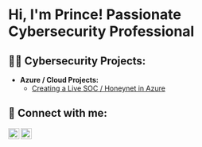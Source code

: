 <h1>Hi, I'm Prince! Passionate Cybersecurity Professional </h1>

<h2>👨‍💻 Cybersecurity Projects:</h2>

- <b>Azure / Cloud Projects:</b>
  - [Creating a Live SOC / Honeynet in Azure](https://github.com/PrinceMania/Cloud-SOC-Honey-Net)
  

<h2> 🤳 Connect with me:</h2>

[<img align="left" alt="PrinceIzuka | LinkedIn" width="22px" src="https://cdn.jsdelivr.net/npm/simple-icons@v3/icons/linkedin.svg" />][linkedin]
[<img align="left" alt="PrinceyMania | Instagram" width="22px" src="https://cdn.jsdelivr.net/npm/simple-icons@v3/icons/instagram.svg" />][instagram]

[instagram]: https://www.instagram.com/princeymania/
[linkedin]: https://linkedin.com/in/princeizuka

<!--
**PrinceMania/PrinceMania** is a ✨ _special_ ✨ repository because its `README.md` (this file) appears on your GitHub profile.

Here are some ideas to get you started:

- 🔭 I’m currently working on ...
- 🌱 I’m currently learning ...
- 👯 I’m looking to collaborate on ...
- 🤔 I’m looking for help with ...
- 💬 Ask me about ...
- 📫 How to reach me: ...
- 😄 Pronouns: ...
- ⚡ Fun fact: ...
-->
